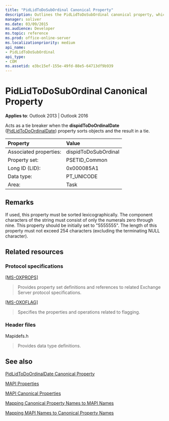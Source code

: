 ```yaml
---
title: "PidLidToDoSubOrdinal Canonical Property"
description: Outlines the PidLidToDoSubOrdinal canonical property, which acts as a tie breaker when the dispidToDoOrdinalDate property sorts objects and the result in a tie.
manager: soliver
ms.date: 03/09/2015
ms.audience: Developer
ms.topic: reference
ms.prod: office-online-server
ms.localizationpriority: medium
api_name:
- PidLidToDoSubOrdinal
api_type:
- COM
ms.assetid: e3bc15ef-155e-49fd-88e5-64713df9b939
---
```


# PidLidToDoSubOrdinal Canonical Property

  
  
**Applies to**: Outlook 2013 | Outlook 2016 
  
Acts as a tie breaker when the **dispidToDoOrdinalDate** ([PidLidToDoOrdinalDate](pidlidtodoordinaldate-canonical-property.md)) property sorts objects and the result in a tie.
  
|Property|Value|
|:-----|:-----|
|Associated properties:  <br/> |dispidToDoSubOrdinal  <br/> |
|Property set:  <br/> |PSETID_Common  <br/> |
|Long ID (LID):  <br/> |0x000085A1  <br/> |
|Data type:  <br/> |PT_UNICODE  <br/> |
|Area:  <br/> |Task  <br/> |
   
## Remarks

If used, this property must be sorted lexicographically. The component characters of the string must consist of only the numerals zero through nine. This property should be initially set to "5555555". The length of this property must not exceed 254 characters (excluding the terminating NULL character).
  
## Related resources

### Protocol specifications

[[MS-OXPROPS]](https://msdn.microsoft.com/library/f6ab1613-aefe-447d-a49c-18217230b148%28Office.15%29.aspx)
  
> Provides property set definitions and references to related Exchange Server protocol specifications.
    
[[MS-OXOFLAG]](https://msdn.microsoft.com/library/f1e50be4-ed30-4c2a-b5cb-8ff3aaaf9b91%28Office.15%29.aspx)
  
> Specifies the properties and operations related to flagging.
    
### Header files

Mapidefs.h
  
> Provides data type definitions.
    
## See also



[PidLidToDoOrdinalDate Canonical Property](pidlidtodoordinaldate-canonical-property.md)


[MAPI Properties](mapi-properties.md)
  
[MAPI Canonical Properties](mapi-canonical-properties.md)
  
[Mapping Canonical Property Names to MAPI Names](mapping-canonical-property-names-to-mapi-names.md)
  
[Mapping MAPI Names to Canonical Property Names](mapping-mapi-names-to-canonical-property-names.md)

